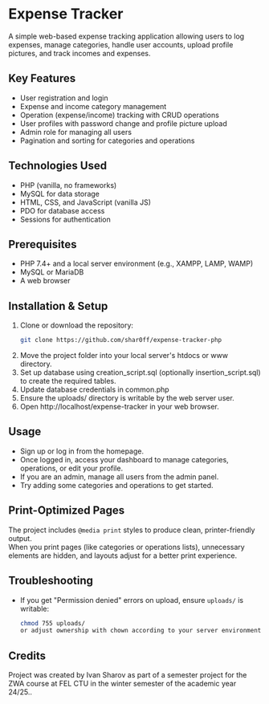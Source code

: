 # Expense Tracker

A simple web-based expense tracking application allowing users to log expenses, 
manage categories, handle user accounts, upload profile pictures, and track incomes and expenses. 

## Key Features
- User registration and login
- Expense and income category management
- Operation (expense/income) tracking with CRUD operations
- User profiles with password change and profile picture upload
- Admin role for managing all users
- Pagination and sorting for categories and operations

## Technologies Used
- PHP (vanilla, no frameworks)
- MySQL for data storage
- HTML, CSS, and JavaScript (vanilla JS)
- PDO for database access
- Sessions for authentication

## Prerequisites
- PHP 7.4+ and a local server environment (e.g., XAMPP, LAMP, WAMP)
- MySQL or MariaDB
- A web browser

## Installation & Setup
1. Clone or download the repository:
   ```bash
   git clone https://github.com/shar0ff/expense-tracker-php
2. Move the project folder into your local server's htdocs or www directory.
3. Set up database using creation_script.sql (optionally insertion_script.sql) to create the required tables.
4. Update database credentials in common.php 
5. Ensure the uploads/ directory is writable by the web server user.
6. Open http://localhost/expense-tracker in your web browser.

## Usage
- Sign up or log in from the homepage.
- Once logged in, access your dashboard to manage categories, operations, or edit your profile.
- If you are an admin, manage all users from the admin panel.
- Try adding some categories and operations to get started.

## Print-Optimized Pages
The project includes `@media print` styles to produce clean, printer-friendly output.  
When you print pages (like categories or operations lists), unnecessary elements are hidden, and layouts adjust for a better print experience.

## Troubleshooting
- If you get "Permission denied" errors on upload, ensure `uploads/` is writable:
  ```bash
  chmod 755 uploads/
  or adjust ownership with chown according to your server environment.

## Credits
Project was created by Ivan Sharov as part of a semester project for the ZWA course at FEL CTU in the winter semester of the academic year 24/25..